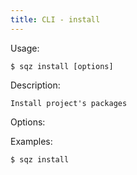 ```yaml
---
title: CLI - install
---
```

 
 Usage: 

    $ sqz install [options]

 Description:

    Install project's packages

 Options:


 Examples:

    $ sqz install 
